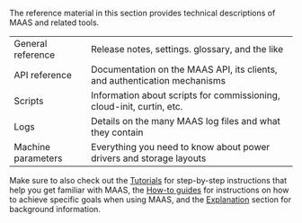 <!-- "General reference" -->

The reference material in this section provides technical descriptions of MAAS and related tools.

|                    |                                                                           |
|--------------------|---------------------------------------------------------------------------|
| General reference  | Release notes, settings. glossary, and the like                           |
| API reference      | Documentation on the MAAS API, its clients, and authentication mechanisms |
| Scripts            | Information about scripts for commissioning, cloud-init, curtin, etc.     |
| Logs               | Details on the many MAAS log files and what they contain                  |
| Machine parameters | Everything you need to know about power drivers and storage layouts       |

Make sure to also check out the [Tutorials](/t/tutorials/6140) for step-by-step instructions that help you get familiar with MAAS, the [How-to guides](/t/how-to-guides/6663) for instructions on how to achieve specific goals when using MAAS, and the [Explanation](/t/explanation/6141) section for background information.

